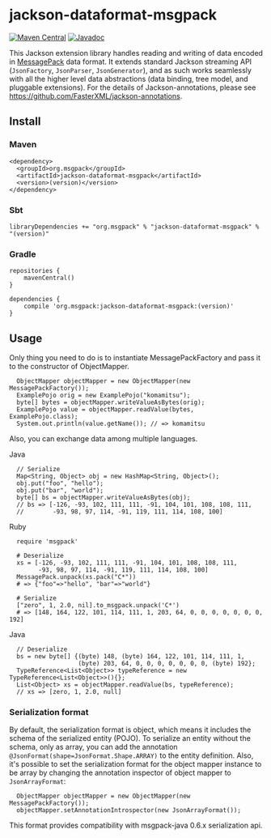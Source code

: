 # jackson-dataformat-msgpack

[![Maven Central](https://maven-badges.herokuapp.com/maven-central/org.msgpack/jackson-dataformat-msgpack/badge.svg)](https://maven-badges.herokuapp.com/maven-central/org.msgpack/jackson-dataformat-msgpack/)
[![Javadoc](https://javadoc-emblem.rhcloud.com/doc/org.msgpack/jackson-dataformat-msgpack/badge.svg)](http://www.javadoc.io/doc/org.msgpack/jackson-dataformat-msgpack)

This Jackson extension library handles reading and writing of data encoded in [MessagePack](http://msgpack.org/) data format.
It extends standard Jackson streaming API (`JsonFactory`, `JsonParser`, `JsonGenerator`), and as such works seamlessly with all the higher level data abstractions (data binding, tree model, and pluggable extensions). For the details of Jackson-annotations, please see https://github.com/FasterXML/jackson-annotations.

## Install

### Maven

```
<dependency>
  <groupId>org.msgpack</groupId>
  <artifactId>jackson-dataformat-msgpack</artifactId>
  <version>(version)</version>
</dependency>
```

### Sbt

```
libraryDependencies += "org.msgpack" % "jackson-dataformat-msgpack" % "(version)"
```

### Gradle
```
repositories {
    mavenCentral()
}

dependencies {
    compile 'org.msgpack:jackson-dataformat-msgpack:(version)'
}
```


## Usage

Only thing you need to do is to instantiate MessagePackFactory and pass it to the constructor of ObjectMapper.

```
  ObjectMapper objectMapper = new ObjectMapper(new MessagePackFactory());
  ExamplePojo orig = new ExamplePojo("komamitsu");
  byte[] bytes = objectMapper.writeValueAsBytes(orig);
  ExamplePojo value = objectMapper.readValue(bytes, ExamplePojo.class);
  System.out.println(value.getName()); // => komamitsu
```

Also, you can exchange data among multiple languages.

Java

```
  // Serialize
  Map<String, Object> obj = new HashMap<String, Object>();
  obj.put("foo", "hello");
  obj.put("bar", "world");
  byte[] bs = objectMapper.writeValueAsBytes(obj);
  // bs => [-126, -93, 102, 111, 111, -91, 104, 101, 108, 108, 111,
  //        -93, 98, 97, 114, -91, 119, 111, 114, 108, 100]
```

Ruby

```
  require 'msgpack'

  # Deserialize
  xs = [-126, -93, 102, 111, 111, -91, 104, 101, 108, 108, 111,
        -93, 98, 97, 114, -91, 119, 111, 114, 108, 100]
  MessagePack.unpack(xs.pack("C*"))
  # => {"foo"=>"hello", "bar"=>"world"}

  # Serialize
  ["zero", 1, 2.0, nil].to_msgpack.unpack('C*')
  # => [148, 164, 122, 101, 114, 111, 1, 203, 64, 0, 0, 0, 0, 0, 0, 0, 192]
```

Java

```
  // Deserialize
  bs = new byte[] {(byte) 148, (byte) 164, 122, 101, 114, 111, 1,
                   (byte) 203, 64, 0, 0, 0, 0, 0, 0, 0, (byte) 192};
  TypeReference<List<Object>> typeReference = new TypeReference<List<Object>>(){};
  List<Object> xs = objectMapper.readValue(bs, typeReference);
  // xs => [zero, 1, 2.0, null]
```

### Serialization format

By default, the serialization format is object, which means it includes the schema of the serialized entity (POJO).
To serialize an entity without the schema, only as array, you can add the annotation `@JsonFormat(shape=JsonFormat.Shape.ARRAY)` to the entity definition.
Also, it's possible to set the serialization format for the object mapper instance to be array by changing the annotation inspector of object mapper to `JsonArrayFormat`:

```
  ObjectMapper objectMapper = new ObjectMapper(new MessagePackFactory());
  objectMapper.setAnnotationIntrospector(new JsonArrayFormat());
```

This format provides compatibility with msgpack-java 0.6.x serialization api.
